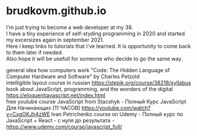 # brudkovm.github.io
I'm just trying to become a web developer at my 38.  
I have a tiny experience of self-styding programming in 2020 and started my excersizes again in september 2021.  
Here i keep links to tutorials that i've learned. It is opportunity to come back to them later if needed.  
Also hope it will be usefull for someone who decide to go the same way.  

general idea how computers work "Code: The Hidden Language of Computer Hardware and Software" by Charles Petzold  
intelligible layout course in russian https://stepik.org/course/38218/syllabus  
book about JavaScript, programming, and the wonders of the digital https://eloquentjavascript.net/index.html  
free youtube course JavaScript from Stacshyk - Полный Курс JavaScript Для Начинающих [11 ЧАСОВ] https://youtube.com/watch?v=CxgOKJh4zWE 
Ivan Petrichenko course on Udemy - Полный курс по JavaScript + React - с нуля до результата - https://www.udemy.com/course/javascript_full/ 

